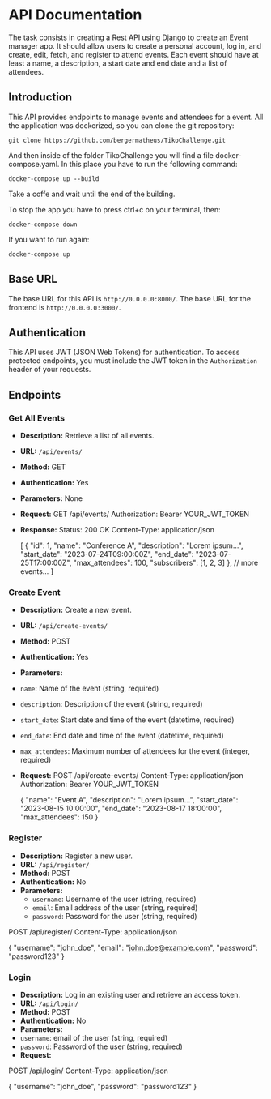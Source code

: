# API Documentation

The task consists in creating a Rest API using Django to create an Event manager app. It should allow users to create a personal account, log in, and create, edit, fetch, and register to attend events. Each event should have at least a name, a description, a start date and end date and a list of attendees.


## Introduction
This API provides endpoints to manage events and attendees for a event. All the application was dockerized, so you can clone the git repository:

```
git clone https://github.com/bergermatheus/TikoChallenge.git
```

And then inside of the folder TikoChallenge you will find a file docker-compose.yaml.
In this place you have to run the following command:

```
docker-compose up --build
```
Take a coffe and wait until the end of the building.

To stop the app you have to press ctrl+c on your terminal, then:

```
docker-compose down
```
If you want to run again:

```
docker-compose up
```

## Base URL
The base URL for this API is `http://0.0.0.0:8000/`. The base URL for the frontend is `http://0.0.0.0:3000/`.

## Authentication
This API uses JWT (JSON Web Tokens) for authentication. To access protected endpoints, you must include the JWT token in the `Authorization` header of your requests.

## Endpoints

### Get All Events
- **Description:** Retrieve a list of all events.
- **URL:** `/api/events/`
- **Method:** GET
- **Authentication:** Yes
- **Parameters:** None
- **Request:**
    GET /api/events/
    Authorization: Bearer YOUR_JWT_TOKEN
- **Response:**
    Status: 200 OK
    Content-Type: application/json

    [
    {
    "id": 1,
    "name": "Conference A",
    "description": "Lorem ipsum...",
    "start_date": "2023-07-24T09:00:00Z",
    "end_date": "2023-07-25T17:00:00Z",
    "max_attendees": 100,
    "subscribers": [1, 2, 3]
    },
    // more events...
    ]
### Create Event
- **Description:** Create a new event.
- **URL:** `/api/create-events/`
- **Method:** POST
- **Authentication:** Yes
- **Parameters:**
- `name`: Name of the event (string, required)
- `description`: Description of the event (string, required)
- `start_date`: Start date and time of the event (datetime, required)
- `end_date`: End date and time of the event (datetime, required)
- `max_attendees`: Maximum number of attendees for the event (integer, required)
- **Request:**
    POST /api/create-events/
    Content-Type: application/json
    Authorization: Bearer YOUR_JWT_TOKEN

    {
    "name": "Event A",
    "description": "Lorem ipsum...",
    "start_date": "2023-08-15 10:00:00",
    "end_date": "2023-08-17 18:00:00",
    "max_attendees": 150
    }

### Register
- **Description:** Register a new user.
- **URL:** `/api/register/`
- **Method:** POST
- **Authentication:** No
- **Parameters:**
  - `username`: Username of the user (string, required)
  - `email`: Email address of the user (string, required)
  - `password`: Password for the user (string, required)

POST /api/register/
Content-Type: application/json

{
"username": "john_doe",
"email": "john.doe@example.com",
"password": "password123"
}

### Login
- **Description:** Log in an existing user and retrieve an access token.
- **URL:** `/api/login/`
- **Method:** POST
- **Authentication:** No
- **Parameters:**
- `username`: email of the user (string, required)
- `password`: Password of the user (string, required)
- **Request:**

POST /api/login/
Content-Type: application/json

{
"username": "john_doe",
"password": "password123"
}

